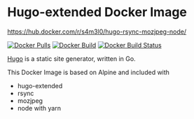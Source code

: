 # Hugo-extended Docker Image

https://hub.docker.com/r/s4m3l0/hugo-rsync-mozjpeg-node/

[![Docker Pulls](https://img.shields.io/docker/pulls/s4m3l0/hugo-rsync-mozjpeg-node.svg)](https://store.docker.com/community/images/s4m3l0/hugo-rsync-mozjpeg-node)
[![Docker Build](https://img.shields.io/docker/cloud/automated/s4m3l0/hugo-rsync-mozjpeg-node.svg)](https://img.shields.io/docker/automated/s4m3l0/hugo-rsync-mozjpeg-node)
[![Docker Build Status](https://img.shields.io/docker/cloud/build/s4m3l0/hugo-rsync-mozjpeg-node.svg)](https://img.shields.io/docker/build/s4m3l0/hugo-rsync-mozjpeg-node)

[Hugo](https://gohugo.io/) is a static site generator, written in Go.

This Docker Image is based on Alpine and included with
- hugo-extended
- rsync
- mozjpeg
- node with yarn
